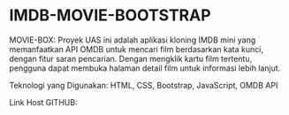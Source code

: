 # IMDB-MOVIE-BOOTSTRAP
MOVIE-BOX: Proyek UAS ini adalah aplikasi kloning IMDB mini yang memanfaatkan API OMDB untuk mencari film berdasarkan kata kunci, dengan fitur saran pencarian. Dengan mengklik kartu film tertentu, pengguna dapat membuka halaman detail film untuk informasi lebih lanjut. 

Teknologi yang Digunakan:
HTML, CSS, Bootstrap, JavaScript, OMDB API


Link Host GITHUB: